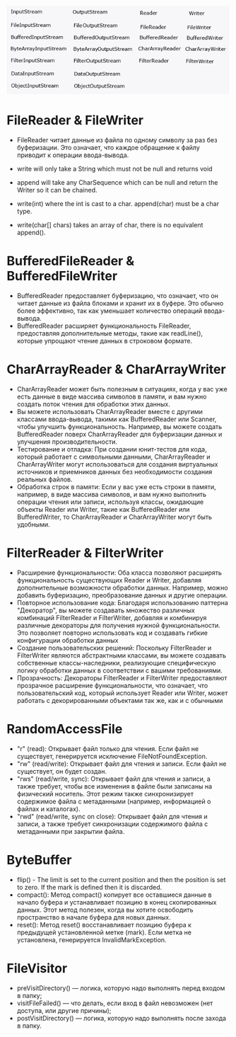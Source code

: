 ![](../../assets/io.png)

# FileReader & FileWriter

* FileReader читает данные из файла по одному символу за раз без буферизации. Это означает, что каждое обращение к файлу
  приводит к операции ввода-вывода.

* write will only take a String which must not be null and returns void
* append will take any CharSequence which can be null and return the Writer so it can be chained.
* write(int) where the int is cast to a char. append(char) must be a char type.
* write(char[] chars) takes an array of char, there is no equivalent append().

# BufferedFileReader & BufferedFileWriter

* BufferedReader предоставляет буферизацию, что означает, что он читает данные из файла блоками и хранит их в буфере.
  Это обычно более эффективно, так как уменьшает количество операций ввода-вывода.
* BufferedReader расширяет функциональность FileReader, предоставляя дополнительные методы, такие как readLine(),
  которые упрощают чтение данных в строковом формате.

# CharArrayReader & CharArrayWriter

* CharArrayReader может быть полезным в ситуациях, когда у вас уже есть данные в виде массива символов в памяти, и вам
  нужно создать поток чтения для обработки этих данных.
* Вы можете использовать CharArrayReader вместе с другими классами ввода-вывода, такими как BufferedReader или Scanner,
  чтобы улучшить функциональность. Например, вы можете создать BufferedReader поверх CharArrayReader для буферизации
  данных и улучшения производительности.
* Тестирование и отладка: При создании юнит-тестов для кода, который работает с символьными данными, CharArrayReader и
  CharArrayWriter могут использоваться для создания виртуальных источников и приемников данных без необходимости
  создания реальных файлов.
* Обработка строк в памяти: Если у вас уже есть строки в памяти, например, в виде массива символов, и вам нужно
  выполнить операции чтения или записи, используя классы, ожидающие объекты Reader или Writer, такие как BufferedReader
  или BufferedWriter, то CharArrayReader и CharArrayWriter могут быть удобными.

# FilterReader & FilterWriter

* Расширение функциональности: Оба класса позволяют расширять функциональность существующих Reader и Writer, добавляя
  дополнительные возможности обработки данных. Например, можно добавить буферизацию, преобразование данных и другие
  операции.
* Повторное использование кода: Благодаря использованию паттерна "Декоратор", вы можете создавать множество различных
  комбинаций FilterReader и FilterWriter, добавляя и комбинируя различные декораторы для получения нужной
  функциональности. Это позволяет повторно использовать код и создавать гибкие конфигурации обработки данных
* Создание пользовательских решений: Поскольку FilterReader и FilterWriter являются абстрактными классами, вы можете
  создавать собственные классы-наследники, реализующие специфическую логику обработки данных в соответствии с вашими
  требованиями.
* Прозрачность: Декораторы FilterReader и FilterWriter предоставляют прозрачное расширение функциональности, что
  означает, что пользовательский код, который использует Reader или Writer, может работать с декорированными объектами
  так же, как и с обычными

# RandomAccessFile

* "r" (read): Открывает файл только для чтения. Если файл не существует, генерируется исключение FileNotFoundException.
* "rw" (read/write): Открывает файл для чтения и записи. Если файл не существует, он будет создан.
* "rws" (read/write, sync): Открывает файл для чтения и записи, а также требует, чтобы все изменения в файле были
  записаны на физический носитель. Этот режим также синхронизирует содержимое файла с метаданными (например, информацией
  о файлах и каталогах).
* "rwd" (read/write, sync on close): Открывает файл для чтения и записи, а также требует синхронизации содержимого файла
  с метаданными при закрытии файла.

# ByteBuffer

* flip() - The limit is set to the current position and then the position is set to zero. If the mark is defined then it
  is discarded.
* compact(): Метод compact() копирует все оставшиеся данные в начало буфера и устанавливает позицию в конец
  скопированных данных. Этот метод полезен, когда вы хотите освободить пространство в начале буфера для новых данных.
* reset(): Метод reset() восстанавливает позицию буфера к предыдущей установленной метке (mark). Если метка не
  установлена, генерируется InvalidMarkException.

# FileVisitor

* preVisitDirectory() — логика, которую надо выполнять перед входом в папку;
* visitFileFailed() — что делать, если вход в файл невозможен (нет доступа, или другие причины);
* postVisitDirectory() — логика, которую надо выполнять после захода в папку.

